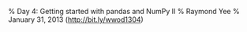 % Day 4: Getting started with pandas and NumPy II
% Raymond Yee 
% January 31, 2013 (<http://bit.ly/wwod1304>)